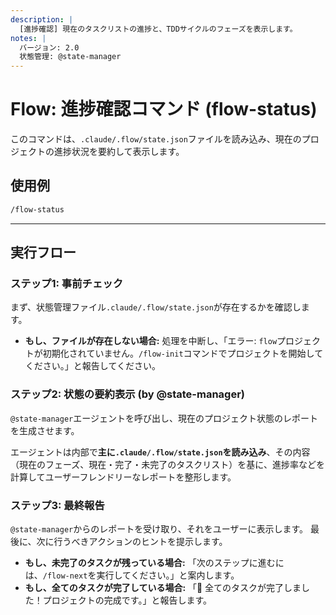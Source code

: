 ```yaml
---
description: |
  [進捗確認] 現在のタスクリストの進捗と、TDDサイクルのフェーズを表示します。
notes: |
  バージョン: 2.0
  状態管理: @state-manager
---
```

# Flow: 進捗確認コマンド (flow-status)

このコマンドは、`.claude/.flow/state.json`ファイルを読み込み、現在のプロジェクトの進捗状況を要約して表示します。

## 使用例

```bash
/flow-status
```

---

## 実行フロー

### ステップ1: 事前チェック

まず、状態管理ファイル`.claude/.flow/state.json`が存在するかを確認します。

- **もし、ファイルが存在しない場合:**
    処理を中断し、「エラー: `flow`プロジェクトが初期化されていません。`/flow-init`コマンドでプロジェクトを開始してください。」と報告してください。

### ステップ2: 状態の要約表示 (by @state-manager)

`@state-manager`エージェントを呼び出し、現在のプロジェクト状態のレポートを生成させます。

エージェントは内部で**主に`.claude/.flow/state.json`を読み込み**、その内容（現在のフェーズ、現在・完了・未完了のタスクリスト）を基に、進捗率などを計算してユーザーフレンドリーなレポートを整形します。

### ステップ3: 最終報告

`@state-manager`からのレポートを受け取り、それをユーザーに表示します。
最後に、次に行うべきアクションのヒントを提示します。

- **もし、未完了のタスクが残っている場合:**
    「次のステップに進むには、`/flow-next`を実行してください。」と案内します。
- **もし、全てのタスクが完了している場合:**
    「🎉 全てのタスクが完了しました！プロジェクトの完成です。」と報告します。
